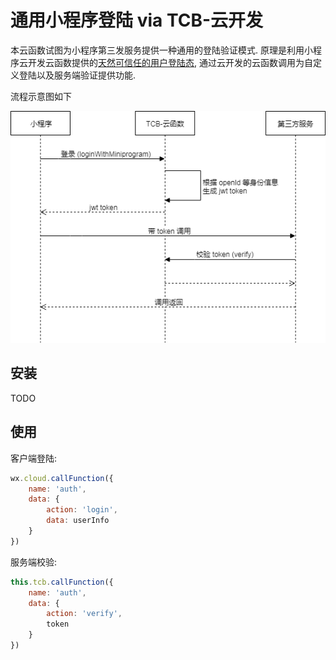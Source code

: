 通用小程序登陆 via TCB-云开发
===========================

本云函数试图为小程序第三发服务提供一种通用的登陆验证模式. 原理是利用小程序云开发云函数提供的[天然可信任的用户登陆态](https://developers.weixin.qq.com/miniprogram/dev/wxcloud/basis/capabilities.html#%E4%BA%91%E5%87%BD%E6%95%B0), 通过云开发的云函数调用为自定义登陆以及服务端验证提供功能. 

流程示意图如下

![示意图](./tcb-common-login.png)

安装
---

TODO

使用
----

客户端登陆: 

```js
wx.cloud.callFunction({
    name: 'auth',
    data: {
        action: 'login',
        data: userInfo
    }
})
```

服务端校验:

```js
this.tcb.callFunction({
    name: 'auth',
    data: {
        action: 'verify',
        token
    }
})
```

